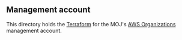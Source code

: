 ## Management account

This directory holds the [Terraform](https://terraform.io) for the MOJ's [AWS Organizations](https://aws.amazon.com/organizations/) management account.
